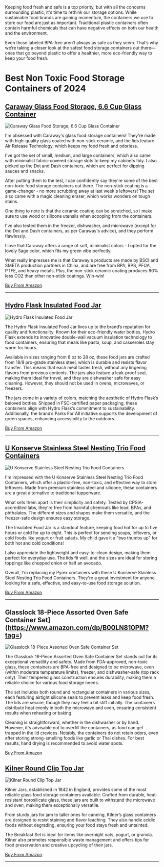 Keeping food fresh and safe is a top priority, but with all the concerns surrounding plastic, it's time to rethink our storage options. While sustainable food brands are gaining momentum, the containers we use to store our food are just as important. Traditional plastic containers often contain harmful chemicals that can have negative effects on both our health and the environment.

Even those labeled BPA-free aren’t always as safe as they seem. That’s why we’re taking a closer look at the safest food storage containers out there—ones that go beyond plastic to offer a healthier, more eco-friendly way to keep your food fresh.


# Best Non Toxic Food Storage Containers of 2024

## [Caraway Glass Food Storage, 6.6 Cup Glass Container](https://www.amazon.com/dp/B0BXFBMSQP?tag=)

![Caraway Glass Food Storage, 6.6 Cup Glass Container](https://m.media-amazon.com/images/I/61OBih8Mw4L._AC_SL400_.jpg)

I'm obsessed with Caraway's glass food storage containers! They're made with high-quality glass coated with non-stick ceramic, and the lids feature Air Release Technology, which keeps my food fresh and odorless.

I've got the set of small, medium, and large containers, which also came with minimalist fabric-covered storage slots to keep my cabinets tidy. I also picked up the Dot and Dash containers, which are perfect for dipping sauces and snacks.

After putting them to the test, I can confidently say they're some of the best non-toxic food storage containers out there. The non-stick coating is a game-changer - no more scrubbing away at last week's leftovers! The set also came with a magic cleaning eraser, which works wonders on tough stains.

One thing to note is that the ceramic coating can be scratched, so I make sure to use wood or silicone utensils when scooping from the containers.

I've also tested them in the freezer, dishwasher, and microwave (except for the Dot and Dash containers, as per Caraway's advice), and they perform flawlessly.

I love that Caraway offers a range of soft, minimalist colors - I opted for the lovely Sage color, which fits my green vibe perfectly.

What really impresses me is that Caraway's products are made by BSCI and SMETA production partners in China, and are free from BPA, BPS, PFOA, PTFE, and heavy metals. Plus, the non-stick ceramic coating produces 60% less CO2 than other non-stick coatings. Win-win!

[Buy From Amazon](https://www.amazon.com/dp/B0BXFBMSQP?tag=)

----

## [Hydro Flask Insulated Food Jar](https://www.amazon.com/dp/B0CQPNXWCV?tag=)

![Hydro Flask Insulated Food Jar](https://m.media-amazon.com/images/I/41uTMbX-MSL._AC_SL400_.jpg)

The Hydro Flask Insulated Food Jar lives up to the brand’s reputation for quality and functionality. Known for their eco-friendly water bottles, Hydro Flask extends its innovative double-wall vacuum insulation technology to food containers, ensuring that meals like pasta, soup, and casseroles stay warm for hours.

Available in sizes ranging from 8 oz to 28 oz, these food jars are crafted from 18/8 pro-grade stainless steel, which is durable and resists flavor transfer. This means that each meal tastes fresh, without any lingering flavors from previous contents. The jars also feature a leak-proof seal, making them ideal for travel, and they are dishwasher safe for easy cleaning. However, they should not be used in ovens, microwaves, or freezers.

The jars come in a variety of colors, matching the aesthetic of Hydro Flask’s beloved bottles. Shipped in FSC-certified paper packaging, these containers align with Hydro Flask’s commitment to sustainability. Additionally, the brand’s Parks For All initiative supports the development of green spaces, enhancing accessibility to the outdoors.

[Buy From Amazon](https://www.amazon.com/dp/B0CQPNXWCV?tag=)

----

## [U Konserve Stainless Steel Nesting Trio Food Containers](https://www.amazon.com/dp/B088VFW31R?tag=)

![U Konserve Stainless Steel Nesting Trio Food Containers](https://m.media-amazon.com/images/I/71aQndIuKrL._AC_SL400_.jpg)

I'm impressed with the U Konserve Stainless Steel Nesting Trio Food Containers, which offer a plastic-free, non-toxic, and effective way to store leftovers. Made from premium stainless steel and silicone, these containers are a great alternative to traditional tupperware.

What sets them apart is their simplicity and safety. Tested by CPSIA-accredited labs, they're free from harmful chemicals like lead, BPAs, and phthalates. The different sizes and shapes make them versatile, and the freezer-safe design ensures easy storage.

The Insulated Food Jar is a standout feature, keeping food hot for up to five hours or cold for up to eight. This is perfect for sending soups, leftovers, or cold foods like yogurt or fruit salads. My child gave it a "two thumbs up" for both hot and cold conditions!

I also appreciate the lightweight and easy-to-clean design, making them perfect for everyday use. The lids fit well, and the sizes are ideal for storing toppings like chopped onion or half an avocado.

Overall, I'm replacing my Pyrex containers with these U Konserve Stainless Steel Nesting Trio Food Containers. They're a great investment for anyone looking for a safe, effective, and easy-to-use food storage solution.

[Buy From Amazon](https://www.amazon.com/dp/B088VFW31R?tag=)

----

## Glasslock 18-Piece Assorted Oven Safe Container Set](https://www.amazon.com/dp/B00LN810PM?tag=)

![Glasslock 18-Piece Assorted Oven Safe Container Set](https://m.media-amazon.com/images/I/71yf9ldO1ML._AC_SL400_.jpg)

The Glasslock 18-Piece Assorted Oven Safe Container Set stands out for its exceptional versatility and safety. Made from FDA-approved, non-toxic glass, these containers are BPA-free and designed to be microwave, oven (within moderate temperature limits), freezer, and dishwasher-safe (top rack only). Their tempered glass construction ensures durability, making them a reliable choice for various food storage needs.

The set includes both round and rectangular containers in various sizes, each featuring airtight silicone seals to prevent leaks and keep food fresh. The lids are secure, though they may feel a bit stiff initially. The containers distribute heat evenly in both the microwave and oven, ensuring consistent results when reheating or baking.

Cleaning is straightforward, whether in the dishwasher or by hand. However, it's advisable not to overfill the containers, as food can get trapped in the lid crevices. Notably, the containers do not retain odors, even after storing strong-smelling foods like garlic or Thai dishes. For best results, hand drying is recommended to avoid water spots.

[Buy From Amazon](https://www.amazon.com/dp/B00LN810PM?tag=)

## [Kilner Round Clip Top Jar](https://www.amazon.com/dp/B0030FUHR8?tag=)

![Kilner Round Clip Top Jar](https://m.media-amazon.com/images/I/71SW5X4RHSL._AC_SL400_.jpg)

Kilner Jars, established in 1842 in England, provides some of the most reliable glass food storage containers available. Crafted from durable, heat-resistant borosilicate glass, these jars are built to withstand the microwave and oven, making them exceptionally versatile.

From sturdy jars for jam to taller ones for canning, Kilner’s glass containers are designed to resist staining and flavor leaching. They also handle acidic foods without degrading, ensuring your food stays fresh and untainted.

The Breakfast Set is ideal for items like overnight oats, yogurt, or granola. Kilner also promotes responsible waste management and offers tips for food preservation and creative upcycling of their jars.

[Buy From Amazon](https://www.amazon.com/dp/B0030FUHR8?tag=)

----
